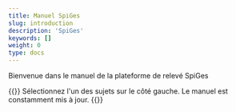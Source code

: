 ```yaml
---
title: Manuel SpiGes 
slug: introduction
description: 'SpiGes'
keywords: []
weight: 0
type: docs
---
```


Bienvenue dans le manuel de la plateforme de relevé SpiGes

{{<alert color="info">}}
Sélectionnez l'un des sujets sur le côté gauche. Le manuel est constamment mis à jour.
{{</alert>}}

